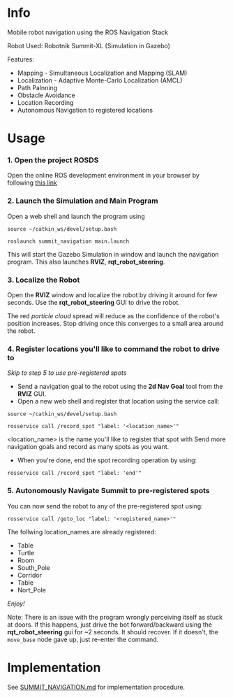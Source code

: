# Info
Mobile robot navigation using the ROS Navigation Stack

Robot Used: Robotnik Summit-XL (Simulation in Gazebo)

Features: 
- Mapping - Simultaneous Localization and Mapping (SLAM)
- Localization - Adaptive Monte-Carlo Localization (AMCL)
- Path Palnning
- Obstacle Avoidance
- Location Recording
- Autonomous Navigation to registered locations


# Usage
### 1. Open the project ROSDS
Open the online ROS development environment in your browser by following [this link](https://app.theconstructsim.com/#/l/4e7b06f8/)

### 2. Launch the Simulation and Main Program
Open a web shell and launch the program using

`source ~/catkin_ws/devel/setup.bash`

`roslaunch summit_navigation main.launch`

This will start the Gazebo Simulation in window and launch the navigation program. This also launches **RVIZ**, **rqt_robot_steering**.

### 3. Localize the Robot
Open the **RVIZ** window and localize the robot by driving it around for few seconds. Use the **rqt_robot_steering** GUI to drive the robot.

The red _particle cloud_ spread will reduce as the confidence of the robot's position increases. Stop driving once this converges to a small area around the robot.

### 4. Register locations you'll like to command the robot to drive to
_Skip to step 5 to use pre-registered spots_

- Send a navigation goal to the robot using the **2d Nav Goal** tool from the **RVIZ** GUI.
- Open a new web shell and register that location using the service call:

`source ~/catkin_ws/devel/setup.bash`

`rosservice call /record_spot "label: '<location_name>'"`

<location_name> is the name you'll like to register that spot with
Send more navigation goals and record as many spots as you want.

- When you're done, end the spot recording operation by using:

`rosservice call /record_spot "label: 'end'"`

### 5. Autonomously Navigate Summit to pre-registered spots
You can now send the robot to any of the pre-registered spot using:

`rosservice call /goto_loc "label: '<registered_name>'"`

The follwing location_names are already registered:
- Table
- Turtle
- Room
- South_Pole
- Corridor
- Table
- Nort_Pole

_Enjoy!_

Note: There is an issue with the program wrongly perceiving itself as stuck at doors. If this happens, just drive the bot forward/backward using the **rqt_robot_steering** gui for ~2 seconds. It should recover. If it doesn't, the `move_base` node gave up, just re-enter the command.


# Implementation
See [SUMMIT_NAVIGATION.md](https://github.com/danieladejumo17/summit-robot-navigation/blob/main/SUMMIT_NAVIGATION.md) for implementation procedure.

